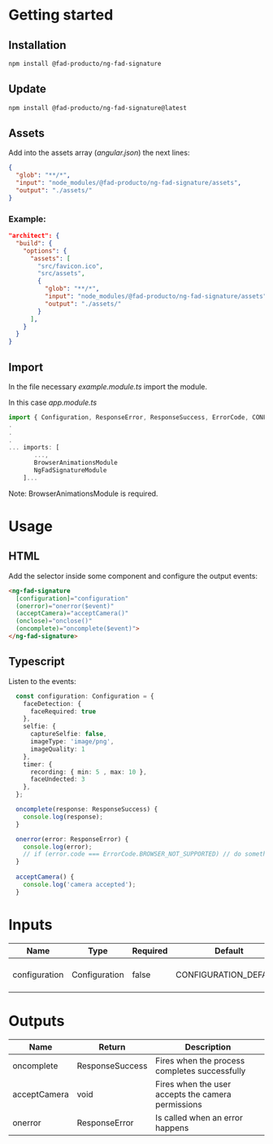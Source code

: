 # Getting started

## Installation
``` bash
npm install @fad-producto/ng-fad-signature
```

## Update
``` bash
npm install @fad-producto/ng-fad-signature@latest
```

## Assets
Add into the assets array (*angular.json*) the next lines:
``` json
{
  "glob": "**/*",
  "input": "node_modules/@fad-producto/ng-fad-signature/assets",
  "output": "./assets/"
}
``` 
### Example:
```json
"architect": {
  "build": {
    "options": {
      "assets": [
        "src/favicon.ico",
        "src/assets",
        {
          "glob": "**/*",
          "input": "node_modules/@fad-producto/ng-fad-signature/assets",
          "output": "./assets/"
        }
      ],
    }
  }
}
```

## Import

In the file necessary *example.module.ts* import the module.

In this case  *app.module.ts*

``` ts
import { Configuration, ResponseError, ResponseSuccess, ErrorCode, CONFIGURATION_DEFAULT } from '@fad-producto/ng-fad-signature';
.
.
.
... imports: [
       ...,
       BrowserAnimationsModule 
       NgFadSignatureModule
    ]...
```

Note: BrowserAnimationsModule is required.

# Usage

## HTML


Add the selector inside some component and configure the output events:


``` html
<ng-fad-signature
  [configuration]="configuration"
  (onerror)="onerror($event)"
  (acceptCamera)="acceptCamera()"
  (onclose)="onclose()"
  (oncomplete)="oncomplete($event)">
</ng-fad-signature>
```

## Typescript 

Listen to the events:

``` ts
  const configuration: Configuration = {
    faceDetection: {
      faceRequired: true
    },
    selfie: {
      captureSelfie: false,
      imageType: 'image/png',
      imageQuality: 1
    },
    timer: {
      recording: { min: 5 , max: 10 },
      faceUndected: 3
    },
  };

  oncomplete(response: ResponseSuccess) {
    console.log(response);
  }

  onerror(error: ResponseError) {
    console.log(error);
    // if (error.code === ErrorCode.BROWSER_NOT_SUPPORTED) // do something
  }
  
  acceptCamera() {
    console.log('camera accepted');
  }
```


# Inputs

| Name           | Type           |  Required  | Default               | Description                          |
| -------------- | -------------- | ---------- | --------------------- | ------------------------------------ |
| configuration  | Configuration  |  false     | CONFIGURATION_DEFAULT |  Module data to be configured        |


# Outputs

| Name         | Return          | Description                                        |
| ------------ | --------------- | -------------------------------------------------- |
| oncomplete   | ResponseSuccess | Fires when the process completes successfully      |
| acceptCamera | void            | Fires when the user accepts the camera permissions |
| onerror      | ResponseError   | Is called when an error happens                    |
